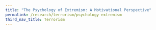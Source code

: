 ```yaml
---
title: "The Psychology of Extremism: A Motivational Perspective"
permalink: /research/terrorism/psychology-extremism
third_nav_title: Terrorism
---
```

